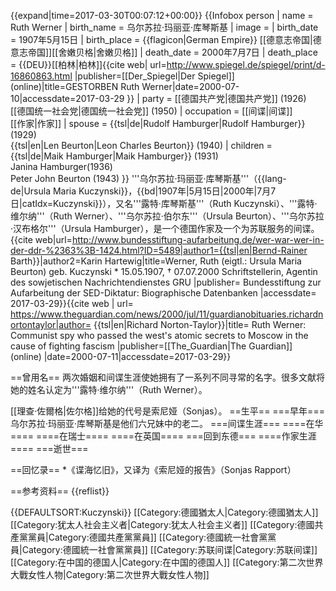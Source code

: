 {{expand|time=2017-03-30T00:07:12+00:00}}
{{Infobox person
| name = Ruth Werner
| birth_name = 乌尔苏拉·玛丽亚·库琴斯基
| image = 
| birth_date  = 1907年5月15日
| birth_place = {{flagicon|German Empire}} [[德意志帝国|德意志帝国]][[舍嫩贝格|舍嫩贝格]] 
| death_date  = 2000年7月7日
| death_place = {{DEU}}[[柏林|柏林]]<ref name=spiegel292000>{{cite web| url=http://www.spiegel.de/spiegel/print/d-16860863.html |publisher=[[Der_Spiegel|Der Spiegel]] (online)|title=GESTORBEN Ruth Werner|date=2000-07-10|accessdate=2017-03-29 }}</ref>
| party         = [[德国共产党|德国共产党]] (1926)<br>[[德国统一社会党|德国统一社会党]] (1950)
| occupation = [[间谍|间谍]]<br>[[作家|作家]]
| spouse = {{tsl|de|Rudolf Hamburger|Rudolf Hamburger}} (1929)<br>{{tsl|en|Len Beurton|Leon Charles Beurton}} (1940)
| children = {{tsl|de|Maik Hamburger|Maik Hamburger}} (1931)<br>Janina Hamburger(1936)<br>Peter John Beurton (1943)
}}
'''乌尔苏拉·玛丽亚·库琴斯基'''（{{lang-de|Ursula Maria Kuczynski}}，{{bd|1907年|5月15日|2000年|7月7日|catIdx=Kuczynski}}），又名'''露特·库琴斯基'''（Ruth Kuczynski）、'''露特·维尔纳'''（Ruth Werner）、'''乌尔苏拉·伯尔东'''（Ursula Beurton）、'''乌尔苏拉·汉布格尔'''（Ursula Hamburger），是一个德国作家及一个为苏联服务的间谍。<ref name=BiographischeDatenbankenRW>{{cite web|url=http://www.bundesstiftung-aufarbeitung.de/wer-war-wer-in-der-ddr-%2363%3B-1424.html?ID=5489|author1={{tsl|en|Bernd-Rainer Barth}}|author2=Karin Hartewig|title=Werner, Ruth (eigtl.: Ursula Maria Beurton) geb. Kuczynski * 15.05.1907, † 07.07.2000 Schriftstellerin, Agentin des sowjetischen Nachrichtendienstes GRU |publisher= Bundesstiftung zur Aufarbeitung der SED-Diktatur: Biographische Datenbanken |accessdate= 2017-03-29}}</ref><ref name=GuardobitRW>{{cite web | url= https://www.theguardian.com/news/2000/jul/11/guardianobituaries.richardnortontaylor|author= {{tsl|en|Richard Norton-Taylor}}|title= Ruth Werner: Communist spy who passed the west's atomic secrets to Moscow in the cause of fighting fascism |publisher=[[The_Guardian|The Guardian]] (online) |date=2000-07-11|accessdate=2017-03-29}}</ref>

==曾用名==
两次婚姻和间谍生涯使她拥有了一系列不同寻常的名字。很多文献将她的姓名认定为'''露特·维尔纳'''（Ruth Werner）。

[[理查·佐爾格|佐尔格]]给她的代号是索尼娅（Sonjas）。
==生平==
===早年===
乌尔苏拉·玛丽亚·库琴斯基是他们六兄妹中的老二。
===间谍生涯===
====在华====
====在瑞士====
====在英国====
===回到东德===
====作家生涯====
===逝世===

==回忆录==
*《谍海忆旧》，又译为《索尼娅的报告》（Sonjas Rapport）

==参考资料==
{{reflist}}

{{DEFAULTSORT:Kuczynski}}
[[Category:德國猶太人|Category:德國猶太人]]
[[Category:犹太人社会主义者|Category:犹太人社会主义者]]
[[Category:德國共產黨黨員|Category:德國共產黨黨員]]
[[Category:德國統一社會黨黨員|Category:德國統一社會黨黨員]]
[[Category:苏联间谍|Category:苏联间谍]]
[[Category:在中国的德国人|Category:在中国的德国人]]
[[Category:第二次世界大戰女性人物|Category:第二次世界大戰女性人物]]